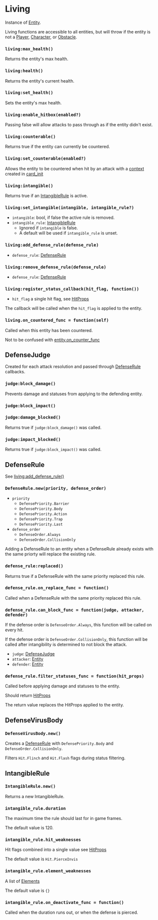 # Living

Instance of [Entity](/client/lua-api/entity).

Living functions are accessible to all entities, but will throw if the entity is not a [Player](/client/lua-api/player), [Character](/client/lua-api/character), or [Obstacle](/client/lua-api/obstacle).

### `living:max_health()`

Returns the entity's max health.

### `living:health()`

Returns the entity's current health.

### `living:set_health()`

Sets the entity's max health.

### `living:enable_hitbox(enabled?)`

Passing false will allow attacks to pass through as if the entity didn't exist.

### `living:counterable()`

Returns true if the entity can currently be countered.

### `living:set_counterable(enabled?)`

Allows the entity to be countered when hit by an attack with a [context](/client/lua-api/entity#entitycontext) created in [card_init](/client/packages/#cards)

### `living:intangible()`

Returns true if an [IntangibleRule](/client/lua-api/living#intangiblerule) is active.

### `living:set_intangible(intangible, intangible_rule?)`

- `intangible`: bool, if false the active rule is removed.
- `intangible_rule`: [IntangibleRule](/client/lua-api/living#intangiblerule)
  - Ignored if `intangible` is false.
  - A default will be used if `intangible_rule` is unset.

### `living:add_defense_rule(defense_rule)`

- `defense_rule`: [DefenseRule](/client/lua-api/living#defenserule)

### `living:remove_defense_rule(defense_rule)`

- `defense_rule`: [DefenseRule](/client/lua-api/living#defenserule)

### `living:register_status_callback(hit_flag, function())`

- `hit_flag` a single hit flag, see [HitProps](/client/lua-api/spell#hitprops)

The callback will be called when the `hit_flag` is applied to the entity.

### `living.on_countered_func = function(self)`

Called when this entity has been countered.

Not to be confused with [entity.on_counter_func](/client/lua-api/entity#entityon_counter_func--functionself)

## DefenseJudge

Created for each attack resolution and passed through [DefenseRule](#defenserule) callbacks.

### `judge:block_damage()`

Prevents damage and statuses from applying to the defending entity.

### `judge:block_impact()`

### `judge:damage_blocked()`

Returns true if `judge:block_damage()` was called.

### `judge:impact_blocked()`

Returns true if `judge:block_impact()` was called.

## DefenseRule

See [living:add_defense_rule()](/client/lua-api/living#livingadd_defense_ruledefense_rule)

### `DefenseRule.new(priority, defense_order)`

- `priority`
  - `DefensePriority.Barrier`
  - `DefensePriority.Body`
  - `DefensePriority.Action`
  - `DefensePriority.Trap`
  - `DefensePriority.Last`
- `defense_order`
  - `DefenseOrder.Always`
  - `DefenseOrder.CollisionOnly`

Adding a DefenseRule to an entity when a DefenseRule already exists with the same priorty will replace the existing rule.

### `defense_rule:replaced()`

Returns true if a DefenseRule with the same priority replaced this rule.

### `defense_rule.on_replace_func = function()`

Called when a DefenseRule with the same priority replaced this rule.

### `defense_rule.can_block_func = function(judge, attacker, defender)`

If the defense order is `DefenseOrder.Always`, this function will be called on every hit.

If the defense order is `DefenseOrder.CollisionOnly`, this function will be called after intangibility is determined to not block the attack.

- `judge`: [DefenseJudge](#defensejudge)
- `attacker`: [Entity](/client/lua-api/entity)
- `defender`: [Entity](/client/lua-api/entity)

### `defense_rule.filter_statuses_func = function(hit_props)`

Called before applying damage and statuses to the entity.

Should return [HitProps](/client/lua-api/spell#hitprops)

The return value replaces the HitProps applied to the entity.

## DefenseVirusBody

### `DefenseVirusBody.new()`

Creates a [DefenseRule](#defenserule) with `DefensePriority.Body` and `DefenseOrder.CollisionOnly`.

Filters `Hit.Flinch` and `Hit.Flash` flags during status filtering.

## IntangibleRule

### `IntangibleRule.new()`

Returns a new IntangibleRule.

### `intangible_rule.duration`

The maximum time the rule should last for in game frames.

The default value is 120.

### `intangible_rule.hit_weaknesses`

Hit flags combined into a single value see [HitProps](/client/lua-api/spell#hitprops)

The default value is `Hit.PierceInvis`

### `intangible_rule.element_weaknesses`

A list of [Elements](/client/lua-api/spell#element)

The default value is `{}`

### `intangible_rule.on_deactivate_func = function()`

Called when the duration runs out, or when the defense is pierced.
